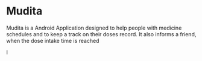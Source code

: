 # Mudita 
Mudita is a Android Application designed to help people with medicine schedules and to keep a track on their doses record. It also informs a friend, when the dose intake time is   reached

I

